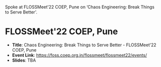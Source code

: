 Spoke at FLOSSMeet'22 COEP, Pune on ‘Chaos Engineering: Break Things to Serve Better'. 

# FLOSSMeet'22 COEP, Pune

- **Title**: Chaos Engineering: Break Things to Serve Better - FLOSSMeet'22 COEP, Pune
- **Event Link**: https://foss.coep.org.in/flossmeet/flossmeet22/events/
- **Slides**: TBA
